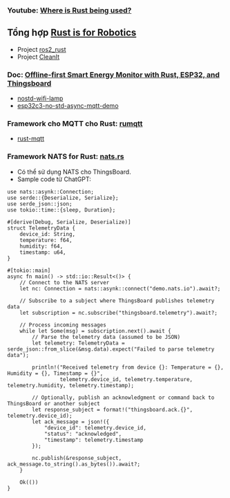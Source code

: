 ### Youtube: [Where is Rust being used?](https://www.youtube.com/watch?v=42FhQWQ6SVA)

## Tổng hợp [Rust is for Robotics](https://robotics.rs/)
- Project [ros2_rust](https://github.com/ros2-rust/ros2_rust)
- Project [CleanIt](https://github.com/Sollimann/CleanIt)

### Doc: [Offline-first Smart Energy Monitor with Rust, ESP32, and Thingsboard](https://moslehian.com/posts/2022/3-ofmon/)
- [nostd-wifi-lamp](https://github.com/Nereuxofficial/nostd-wifi-lamp)
- [esp32c3-no-std-async-mqtt-demo](https://github.com/JurajSadel/esp32c3-no-std-async-mqtt-demo)

### Framework cho MQTT cho Rust: [rumqtt](https://github.com/bytebeamio/rumqtt)
- [rust-mqtt](https://github.com/obabec/rust-mqtt)

### Framework NATS for Rust: [nats.rs](https://github.com/nats-io/nats.rs)
- Có thể sử dụng NATS cho ThingsBoard.
- Sample code từ ChatGPT:
```
use nats::asynk::Connection;
use serde::{Deserialize, Serialize};
use serde_json::json;
use tokio::time::{sleep, Duration};

#[derive(Debug, Serialize, Deserialize)]
struct TelemetryData {
    device_id: String,
    temperature: f64,
    humidity: f64,
    timestamp: u64,
}

#[tokio::main]
async fn main() -> std::io::Result<()> {
    // Connect to the NATS server
    let nc: Connection = nats::asynk::connect("demo.nats.io").await?;

    // Subscribe to a subject where ThingsBoard publishes telemetry data
    let subscription = nc.subscribe("thingsboard.telemetry").await?;

    // Process incoming messages
    while let Some(msg) = subscription.next().await {
        // Parse the telemetry data (assumed to be JSON)
        let telemetry: TelemetryData = serde_json::from_slice(&msg.data).expect("Failed to parse telemetry data");

        println!("Received telemetry from device {}: Temperature = {}, Humidity = {}, Timestamp = {}",
                 telemetry.device_id, telemetry.temperature, telemetry.humidity, telemetry.timestamp);

        // Optionally, publish an acknowledgment or command back to ThingsBoard or another subject
        let response_subject = format!("thingsboard.ack.{}", telemetry.device_id);
        let ack_message = json!({
            "device_id": telemetry.device_id,
            "status": "acknowledged",
            "timestamp": telemetry.timestamp
        });

        nc.publish(&response_subject, ack_message.to_string().as_bytes()).await?;
    }

    Ok(())
}
```






